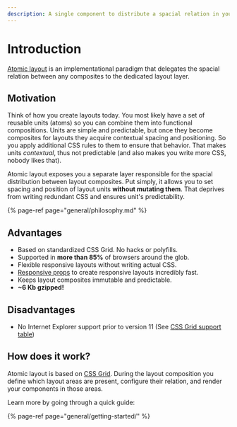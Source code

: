 ```yaml
---
description: A single component to distribute a spacial relation in your layouts.
---
```


# Introduction

[Atomic layout](https://github.com/kettanaito/atomic-layout) is an implementational paradigm that delegates the spacial relation between any composites to the dedicated layout layer.

## Motivation

Think of how you create layouts today. You most likely have a set of reusable units \(atoms\) so you can combine them into functional compositions. Units are simple and predictable, but once they become composites for layouts they acquire contextual spacing and positioning. So you apply additional CSS rules to them to ensure that behavior. That makes units _contextual_, thus not predictable \(and also makes you write more CSS, nobody likes that\).

Atomic layout exposes you a separate layer responsible for the spacial distribution between layout composites. Put simply, it allows you to set spacing and position of layout units **without mutating them**. That deprives from writing redundant CSS and ensures unit's predictability.

{% page-ref page="general/philosophy.md" %}

## Advantages

* Based on standardized CSS Grid. No hacks or polyfills.
* Supported in **more than 85%** of browsers around the glob.
* Flexible responsive layouts without writing actual CSS.
* [Responsive props](fundamentals/responsive-props.md) to create responsive layouts incredibly fast.
* Keeps layout composites immutable and predictable.
* **~6 Kb gzipped!**

## Disadvantages

* No Internet Explorer support prior to version 11 \(See [CSS Grid support table](https://caniuse.com/#feat=css-grid)\)

## How does it work?

Atomic layout is based on [CSS Grid](https://developer.mozilla.org/en-US/docs/Web/CSS/CSS_Grid_Layout). During the layout composition you define which layout areas are present, configure their relation, and render your components in those areas.

Learn more by going through a quick guide:

{% page-ref page="general/getting-started/" %}

